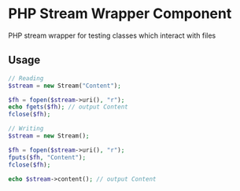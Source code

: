 PHP Stream Wrapper Component
============================

PHP stream wrapper for testing classes which interact with files

Usage
-----------------

```php
// Reading
$stream = new Stream("Content");

$fh = fopen($stream->uri(), "r");
echo fgets($fh); // output Content
fclose($fh);
```

```php
// Writing
$stream = new Stream();

$fh = fopen($stream->uri(), "r");
fputs($fh, "Content");
fclose($fh);

echo $stream->content(); // output Content
```